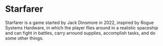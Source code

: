 # Starfarer

Starfarer is a game started by Jack Dinsmore in 2022, inspired by Rogue Systems Hardware, in which the player flies around in a realistic spaceship and can fight in battles, carry arround supplies, accomplish tasks, and do some other things.